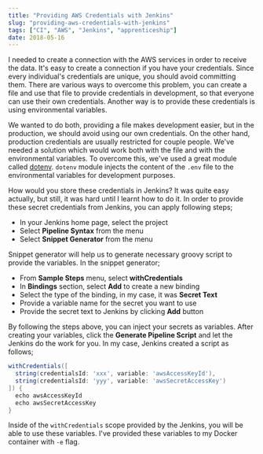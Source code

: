 ```yaml
---
title: "Providing AWS Credentials with Jenkins"
slug: "providing-aws-credentials-with-jenkins"
tags: ["CI", "AWS", "Jenkins", "apprenticeship"]
date: 2018-05-16
---
```


I needed to create a connection with the AWS services in order to receive the data. It's easy to create a connection if you have your credentials. Since every individual's credentials are unique, you should avoid committing them. There are various ways to overcome this problem, you can create a file and use that file to provide credentials in development, so that everyone can use their own credentials. Another way is to provide these credentials is using environmental variables.

We wanted to do both, providing a file makes development easier, but in the production, we should avoid using our own credentials. On the other hand, production credentials are usually restricted for couple people. We've needed a solution which would work both with the file and with the environmental variables. To overcome this, we've used a great module called [dotenv](https://www.npmjs.com/package/dotenv). `dotenv` module injects the content of the `.env` file to the environmental variables for development purposes.

How would you store these credentials in Jenkins? It was quite easy actually, but still, it was hard until I learnt how to do it. In order to provide these secret credentials from Jenkins, you can apply following steps;

* In your Jenkins home page, select the project
* Select **Pipeline Syntax** from the menu
* Select **Snippet Generator** from the menu

Snippet generator will help us to generate necessary groovy script to provide the variables. In the snippet generator;

* From **Sample Steps** menu, select **withCredentials**
* In **Bindings** section, select **Add** to create a new binding
* Select the type of the binding, in my case, it was **Secret Text**
* Provide a variable name for the secret you want to use
* Provide the secret text to Jenkins by clicking **Add** button

By following the steps above, you can inject your secrets as variables. After creating your variables, click the **Generate Pipeline Script** and let the Jenkins do the work for you. In my case, Jenkins created a script as follows;

```groovy
withCredentials([
  string(credentialsId: 'xxx', variable: 'awsAccessKeyId'),
  string(credentialsId: 'yyy', variable: 'awsSecretAccessKey')
]) {
  echo awsAccessKeyId
  echo awsSecretAccessKey
}
```

Inside of the `withCredentials` scope provided by the Jenkins, you will be able to use these variables. I've provided these variables to my Docker container with `-e` flag.
